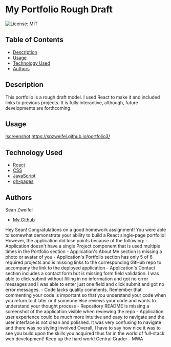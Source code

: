 # My Portfolio Rough Draft

![License: MIT](https://img.shields.io/badge/License-MIT-yellow.svg)

## Table of Contents

* [Description](#description-)
* [Usage](#usage-)
* [Technology Used](#technologies-used)
* [Authors](#authors-)

## Description

This portfolio is a rough draft model. I used React to make it and included links to previous projects. It is fully interactive, although, future developments are forthcoming.

## Usage

[!screenshot](<src/resources/images/Screenshot (33).png>)
https://spzweifel.github.io/portfolio3/

## Technology Used

* [React](https://reactjs.org/)
* [CSS](https://developer.mozilla.org/en-US/docs/Web/CSS)
* [JavaScript](https://developer.mozilla.org/en-US/docs/Web/JavaScript)
* [gh-pages](https://www.npmjs.com/package/gh-pages)

## Authors

Sean Zweifel

* [My Github](https://github.com/spzweifel)


Hey Sean! Congratulations on a good homework assignment! You were able to somewhat demonstrate your ability to build a React single-page portfolio! However, the application did lose points because of the following: - Application doesn't have a single Project component that is used multiple times in the Portfolio section - Application's About Me section is missing a photo or avatar of you - Application's Portfolio section has only 5 of 6 required projects and is missing links to the corresponding GitHub repo to accompany the link to the deployed application - Application's Contact section includes a contact form but is missing form field validation. I was able to click submit without filling in no information and got no error messages and I was able to enter just one field and click submit and got no error messages. - Code lacks quality comments. Remember that commenting your code is important so that you understand your code when you return to it later or if someone else reviews your code and wants to understand your thought process - Repository README is missing a screenshot of the application visible when reviewing the repo - Application user experience could be much more intuitive and easy to navigate and the user interface is not clean and polished. It was very confusing to navigate and there was no styling involved Overall, I have to say how nice it was to see you build upon the skills you acquired thus far in the world of full-stack web development! Keep up the hard work! Central Grader - MWA